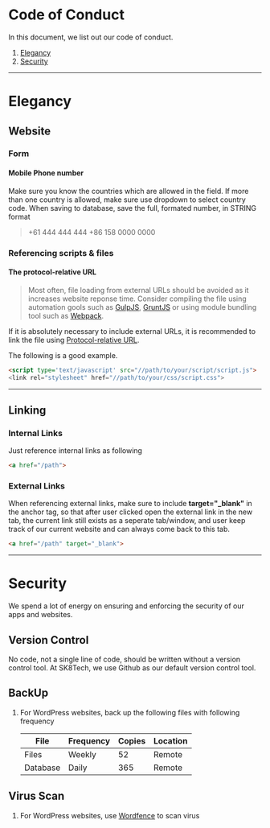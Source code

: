 # Code of Conduct

In this document, we list out our code of conduct.

1. [Elegancy](#elegancy)
1. [Security](#security)

---

# Elegancy

## Website

### Form

#### Mobile Phone number

Make sure you know the countries which are allowed in the field. If more than one country is allowed, make sure use dropdown to select country code.
When saving to database, save the full, formated number, in STRING format

> +61 444 444 444
> +86 158 0000 0000

### Referencing scripts & files

#### The protocol-relative URL

> Most often, file loading from external URLs should be avoided as it increases website reponse time. Consider compiling the file using automation gools such as [GulpJS](//gulpjs.com), [GruntJS](//gruntjs.com/) or using module bundling tool such as [Webpack](//webpack.github.io/).

If it is absolutely necessary to include external URLs, it is recommended to link the file using [Protocol-relative URL](https://en.wikipedia.org/wiki/Wikipedia:Protocol-relative_URL). 

The following is a good example.

```HTML
<script type='text/javascript' src="//path/to/your/script/script.js">
<link rel="stylesheet" href="//path/to/your/css/script.css">
```

---

## Linking

### Internal Links

Just reference internal links as following

```HTML
<a href="/path">
```

### External Links

When referencing external links, make sure to include **target="\_blank"** in the anchor tag, so that after user clicked open the external link in the new tab, the current link still exists as a seperate tab/window, and user keep track of our current website and can always come back to this tab.

```HTML
<a href="/path" target="_blank">
```

---

# Security

We spend a lot of energy on ensuring and enforcing the security of our apps and websites. 

## Version Control

No code, not a single line of code, should be written without a version control tool. At SK8Tech, we use Github as our default version control tool.

## BackUp

1. For WordPress websites, back up the following files with following frequency
    
    |File|Frequency|Copies|Location|
    |---|---|---|---|
    |Files|Weekly|52|Remote|
    |Database|Daily|365|Remote|

## Virus Scan

1. For WordPress websites, use [Wordfence](https://www.wordfence.com/) to scan virus